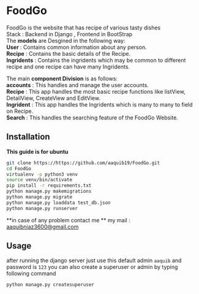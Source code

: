 # FoodGo

FoodGo is the website that has recipe of various tasty dishes<br />
Stack : Backend in Django , Frontend  in BootStrap<br />
The **models** are Desgined in the following way:<br />
**User**        :   Contains common information about any person.<br />
**Recipe**      :   Contains the basic details of the Recipe.<br />
**Ingridents**  :   Contains the ingridents which may be common to different recipe and one recipe can have many Ingridents.<br />

The main **component Division** is as follows:<br />
**accounts**    :   This handles and manage the user accounts.<br />
**Recipe**      :   This app handles the most basic recipe functions like listView, DetailView, CreateView and EditView.<br />
**Ingrident**   :   This app handles the Ingridents which is many to many to field on Recipe.<br />
**Search**      :   This handles the searching feature of the FoodGo Website.<br />


## Installation

**This guide is for ubuntu**

```bash
git clone https://https://github.com/aaquib19/FoodGo.git
cd FoodGo
virtualenv -p python3 venv
source venv/bin/activate
pip install -r requirements.txt
python manage.py makemigrations
python manage.py migrate
python manage.py loaddata test_db.json
python manage.py runserver
```
**in case of any problem contact me **
my mail : aaquibniaz3600@gmail.com

## Usage

after running the django server just use this default admin 
```aaquib``` and password is ```123```
you can also create a superuser or admin by typing following command
```
python manage.py createsuperuser

```
